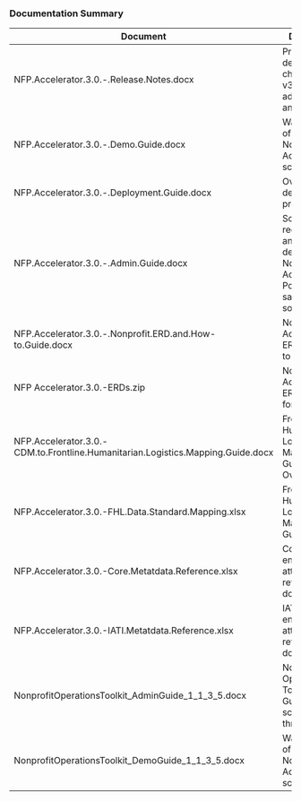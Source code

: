 ### Documentation Summary

| Document | Description |
| - | - |
| NFP.Accelerator.3.0.-.Release.Notes.docx | Provides details about changes for v3.0 and added entities and attributes |
| NFP.Accelerator.3.0.-.Demo.Guide.docx | Walkthrough of the Nonprofit Accelerator scenarios |
| NFP.Accelerator.3.0.-.Deployment.Guide.docx |Overview of deployment process |
| NFP.Accelerator.3.0.-.Admin.Guide.docx | Solution requirements and detailed description of Nonprofit Accelerator PowerApp sample solutions |
| NFP.Accelerator.3.0.-.Nonprofit.ERD.and.How-to.Guide.docx | Nonprofit Accelerator ERD and How-to Maps |
| NFP Accelerator.3.0.-ERDs.zip | Nonprofit Accelerator ERDs in PDF format |
| NFP.Accelerator.3.0.-CDM.to.Frontline.Humanitarian.Logistics.Mapping.Guide.docx | Frontline Humanitarian Logistics Mapping Guide Overview |
| NFP.Accelerator.3.0.-FHL.Data.Standard.Mapping.xlsx | Frontline Humanitarian Logistics Mapping Guide |
| NFP.Accelerator.3.0.-Core.Metatdata.Reference.xlsx | Core layer entity and attribute reference documentation |
| NFP.Accelerator.3.0.-IATI.Metatdata.Reference.xlsx | IATI layer entity and attribute reference documentation |
| NonprofitOperationsToolkit_AdminGuide_1_1_3_5.docx | Nonprofit Operations Toolkit Admin Guide with scenario walk throughs |
| NonprofitOperationsToolkit_DemoGuide_1_1_3_5.docx | Walkthrough of the Nonprofit Accelerator scenarios |
